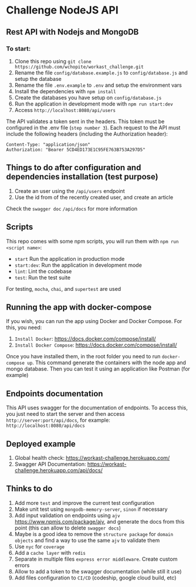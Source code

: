 # Challenge NodeJS API

## Rest API with Nodejs and MongoDB

### To start:

1. Clone this repo using `git clone https://github.com/wchopite/workast_challenge.git`
2. Rename the file `config/database.example.js` to `config/database.js` and setup the database
3. Rename the file `.env.example` to `.env` and setup the environment vars
4. Install the dependencies with `npm install`
5. Create the databases you have setup on `config/database.js`
6. Run the application in development mode with `npm run start:dev`
7. Access `http://localhost:8080/api/users`

The API validates a token sent in the headers. This token must be configured in the .env file (`step number 3`). Each request to the API must include the following headers (including the Authorization header):

```
Content-Type: "application/json"
Authorization: "Bearer 5CD4ED173E1C95FE763B753A297D5"
```

## Things to do after configuration and dependencies installation (test purpose)

1. Create an user using the `/api/users` endpoint
2. Use the id from of the recently created user, and create an article

Check the `swagger doc` `/api/docs` for more information

## Scripts

This repo comes with some npm scripts, you will run them with `npm run <script name>`:

- `start` Run the application in production mode
- `start:dev`: Run the application in development mode
- `lint`: Lint the codebase
- `test`: Run the test suite

For testing, `mocha`, `chai`, and `supertest` are used

## Running the app with docker-compose

If you wish, you can run the app using Docker and Docker Compose. For this, you need:

1. `Install Docker`: https://docs.docker.com/compose/install/
2. `Install Docker Compose`: https://docs.docker.com/compose/install/

Once you have installed them, in the root folder you need to run `docker-compose up`. This command generate the containers with the node app and mongo database. Then you can test it using an application like Postman (for example)

## Endpoints documentation

This API uses swagger for the documentation of endpoints. To access this, you just need to start the server and then access `http://server:port/api/docs`, for example:` http://localhost:8080/api/docs`

## Deployed example

1. Global health check: https://workast-challenge.herokuapp.com/
2. Swagger API Documentation: https://workast-challenge.herokuapp.com/api/docs/

## Thinks to do

1. Add more `test` and improve the current test configuration
2. Make unit test using `mongodb-memory-server`, `sinon` if necessary
3. Add input validation on endpoints using `ajv` https://www.npmjs.com/package/ajv, and generate the docs from this point (this can allow to delete `swagger docs`)
4. Maybe is a good idea to remove the `structure package` for `domain objects` and find a way to use the same `ajv` to validate them
5. Use `nyc` for `coverage`
6. Add a `cache layer` with `redis`
7. Separate in multiple files `express error middleware`. Create custom errors
8. Allow to add a token to the swagger documentation (while still it use)
9. Add files configuration to `CI/CD` (codeship, google cloud build, etc)
